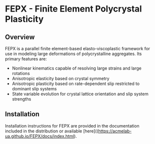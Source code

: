 # FEPX - Finite Element Polycrystal Plasticity

## Overview

FEPX is a parallel finite element-based elasto-viscoplastic framework for use in modeling large deformations of polycrystalline aggregates. Its primary features are:

* Nonlinear kinematics capable of resolving large strains and large rotations
* Anisotropic elasticity based on crystal symmetry
* Anisotropic plasticity based on rate-dependent slip restricted to dominant slip systems
* State variable evolution for crystal lattice orientation and slip system strengths

## Installation

Installation instructions for FEPX are provided in the documentation included in the distribution or available [here]((https://acmelab-ua.github.io/FEPX/docs/index.html).
